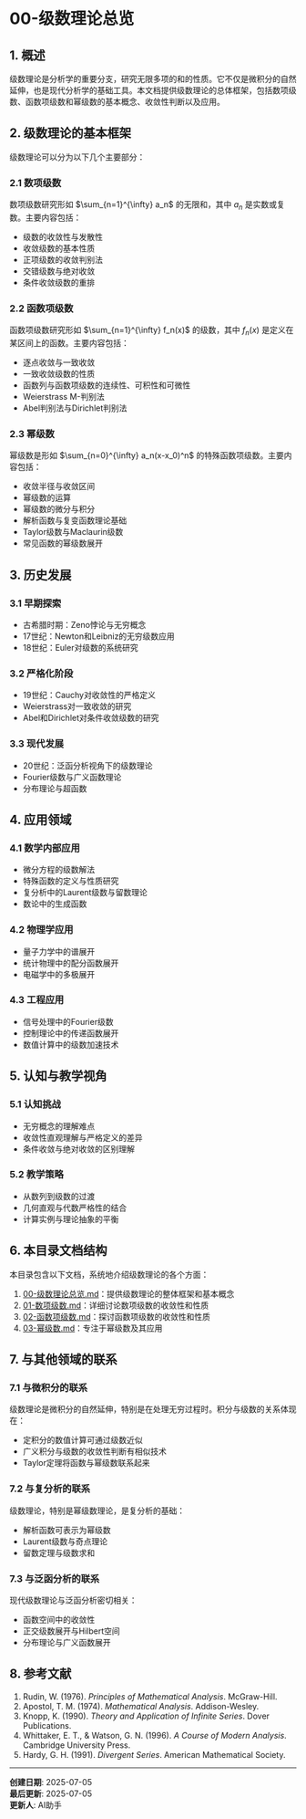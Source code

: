 # 00-级数理论总览

## 1. 概述

级数理论是分析学的重要分支，研究无限多项的和的性质。它不仅是微积分的自然延伸，也是现代分析学的基础工具。本文档提供级数理论的总体框架，包括数项级数、函数项级数和幂级数的基本概念、收敛性判断以及应用。

## 2. 级数理论的基本框架

级数理论可以分为以下几个主要部分：

### 2.1 数项级数

数项级数研究形如 $\sum_{n=1}^{\infty} a_n$ 的无限和，其中 $a_n$ 是实数或复数。主要内容包括：

- 级数的收敛性与发散性
- 收敛级数的基本性质
- 正项级数的收敛判别法
- 交错级数与绝对收敛
- 条件收敛级数的重排

### 2.2 函数项级数

函数项级数研究形如 $\sum_{n=1}^{\infty} f_n(x)$ 的级数，其中 $f_n(x)$ 是定义在某区间上的函数。主要内容包括：

- 逐点收敛与一致收敛
- 一致收敛级数的性质
- 函数列与函数项级数的连续性、可积性和可微性
- Weierstrass M-判别法
- Abel判别法与Dirichlet判别法

### 2.3 幂级数

幂级数是形如 $\sum_{n=0}^{\infty} a_n(x-x_0)^n$ 的特殊函数项级数。主要内容包括：

- 收敛半径与收敛区间
- 幂级数的运算
- 幂级数的微分与积分
- 解析函数与复变函数理论基础
- Taylor级数与Maclaurin级数
- 常见函数的幂级数展开

## 3. 历史发展

### 3.1 早期探索

- 古希腊时期：Zeno悖论与无穷概念
- 17世纪：Newton和Leibniz的无穷级数应用
- 18世纪：Euler对级数的系统研究

### 3.2 严格化阶段

- 19世纪：Cauchy对收敛性的严格定义
- Weierstrass对一致收敛的研究
- Abel和Dirichlet对条件收敛级数的研究

### 3.3 现代发展

- 20世纪：泛函分析视角下的级数理论
- Fourier级数与广义函数理论
- 分布理论与超函数

## 4. 应用领域

### 4.1 数学内部应用

- 微分方程的级数解法
- 特殊函数的定义与性质研究
- 复分析中的Laurent级数与留数理论
- 数论中的生成函数

### 4.2 物理学应用

- 量子力学中的谱展开
- 统计物理中的配分函数展开
- 电磁学中的多极展开

### 4.3 工程应用

- 信号处理中的Fourier级数
- 控制理论中的传递函数展开
- 数值计算中的级数加速技术

## 5. 认知与教学视角

### 5.1 认知挑战

- 无穷概念的理解难点
- 收敛性直观理解与严格定义的差异
- 条件收敛与绝对收敛的区别理解

### 5.2 教学策略

- 从数列到级数的过渡
- 几何直观与代数严格性的结合
- 计算实例与理论抽象的平衡

## 6. 本目录文档结构

本目录包含以下文档，系统地介绍级数理论的各个方面：

1. [00-级数理论总览.md](./00-级数理论总览.md)：提供级数理论的整体框架和基本概念
2. [01-数项级数.md](./01-数项级数.md)：详细讨论数项级数的收敛性和性质
3. [02-函数项级数.md](./02-函数项级数.md)：探讨函数项级数的收敛性和性质
4. [03-幂级数.md](./03-幂级数.md)：专注于幂级数及其应用

## 7. 与其他领域的联系

### 7.1 与微积分的联系

级数理论是微积分的自然延伸，特别是在处理无穷过程时。积分与级数的关系体现在：

- 定积分的数值计算可通过级数近似
- 广义积分与级数的收敛性判断有相似技术
- Taylor定理将函数与幂级数联系起来

### 7.2 与复分析的联系

级数理论，特别是幂级数理论，是复分析的基础：

- 解析函数可表示为幂级数
- Laurent级数与奇点理论
- 留数定理与级数求和

### 7.3 与泛函分析的联系

现代级数理论与泛函分析密切相关：

- 函数空间中的收敛性
- 正交级数展开与Hilbert空间
- 分布理论与广义函数展开

## 8. 参考文献

1. Rudin, W. (1976). *Principles of Mathematical Analysis*. McGraw-Hill.
2. Apostol, T. M. (1974). *Mathematical Analysis*. Addison-Wesley.
3. Knopp, K. (1990). *Theory and Application of Infinite Series*. Dover Publications.
4. Whittaker, E. T., & Watson, G. N. (1996). *A Course of Modern Analysis*. Cambridge University Press.
5. Hardy, G. H. (1991). *Divergent Series*. American Mathematical Society.

---

**创建日期**: 2025-07-05  
**最后更新**: 2025-07-05  
**更新人**: AI助手
